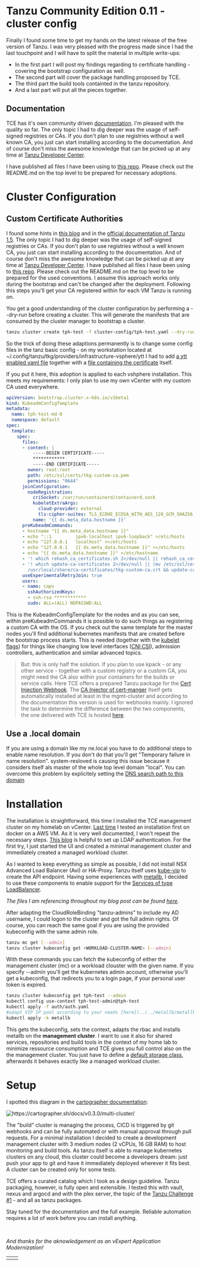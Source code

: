 # Tanzu Community Edition 0.11 - cluster config
Finally I found some time to get my hands on the latest release of the free version of Tanzu. I was very pleased with the progress made since I had the last touchpoint and I will have to split the material in multiple write-ups:
- In the first part I will post my findings regarding to certificate handling - covering the bootstrap configuration as well. 
- The second part will cover the package handling proposed by TCE. 
- The third part the build tools containted in the tanzu repository. 
- And a last part will put all the pieces together.
## Documentation
TCE has it's own community driven [documentation](https://tanzucommunityedition.io/docs/v0.11/). I'm pleased with the quality so far. The only topic I had to dig deeper was the usage of self-signed registries or CAs. If you don't plan to use registries without a well known CA, you just can start installing according to the documentation. And of course don't miss the awesome knowledge that can be picked up at any time at [Tanzu Developer Center](https://tanzu.vmware.com/developer/). 

I have published all files I have been using to [this repo](https://github.com/bluebossa63/tce-0.11.0). Please check out the README.md on the top level to be prepared for necessary adoptions.

# Cluster Configuration

## Custom Certificate Authorities
I found some hints in [this blog](https://neonmirrors.net/post/2020-10/using-custom-registries-with-tkg/) and in the [official documentation of Tanzu 1.5](https://docs.vmware.com/en/VMware-Tanzu-Kubernetes-Grid/1.5/vmware-tanzu-kubernetes-grid-15/GUID-cluster-lifecycle-secrets.html). The only topic I had to dig deeper was the usage of self-signed registries or CAs. If you don't plan to use registries without a well known CA, you just can start installing according to the documentation. And of course don't miss the awesome knowledge that can be picked up at any time at [Tanzu Developer Center](https://tanzu.vmware.com/developer/). I have published all files I have been using to [this repo](https://github.com/bluebossa63/tce-0.11.0). Please check out the README.md on the top level to be prepared for the used conventions.
I assume this approach works only during the bootstrap and can't be changed after the deployment. Following this steps you'll get your CA registered within for each VM Tanzu is running on.

You get a good understanding of the cluster configuration by performing a --dry-run before creating a cluster. This will generate the manifests that are consumed by the cluster manager to bootstrap a cluster.

```bash
tanzu cluster create tph-test -f cluster-config/tph-test.yaml --dry-run > cluster-config/tph-test-deploy.yaml
```
So the trick of doing these adaptions permanently is to change some config files in the tanz basic config - on my workstation located at ~/.config/tanzu/tkg/providers/infrastructure-vsphere/ytt I had to add [a ytt enabled yaml file](../../cluster-config/.config/tanzu/tkg/providers/infrastructure-vsphere/ytt/custom-ca.yaml) together with a [file containing the certificate](../../cluster-config/.config/tanzu/tkg/providers/infrastructure-vsphere/ytt/tkg-custom-ca.pem) itself.

If you put it here, this adoption is applied to each vshphere installation. This meets my requirements: I only plan to use my own vCenter with my custom CA used everywhere.

```yaml
apiVersion: bootstrap.cluster.x-k8s.io/v1beta1
kind: KubeadmConfigTemplate
metadata:
  name: tph-test-md-0
  namespace: default
spec:
  template:
    spec:
      files:
      - content: |
          -----BEGIN CERTIFICATE-----
          ************
          -----END CERTIFICATE-----
        owner: root:root
        path: /etc/ssl/certs/tkg-custom-ca.pem
        permissions: "0644"
      joinConfiguration:
        nodeRegistration:
          criSocket: /var/run/containerd/containerd.sock
          kubeletExtraArgs:
            cloud-provider: external
            tls-cipher-suites: TLS_ECDHE_ECDSA_WITH_AES_128_GCM_SHA256,TLS_ECDHE_RSA_WITH_AES_128_GCM_SHA256,TLS_ECDHE_ECDSA_WITH_CHACHA20_POLY1305,TLS_ECDHE_RSA_WITH_AES_256_GCM_SHA384,TLS_ECDHE_RSA_WITH_CHACHA20_POLY1305,TLS_ECDHE_ECDSA_WITH_AES_256_GCM_SHA384
          name: '{{ ds.meta_data.hostname }}'
      preKubeadmCommands:
      - hostname "{{ ds.meta_data.hostname }}"
      - echo "::1         ipv6-localhost ipv6-loopback" >/etc/hosts
      - echo "127.0.0.1   localhost" >>/etc/hosts
      - echo "127.0.0.1   {{ ds.meta_data.hostname }}" >>/etc/hosts
      - echo "{{ ds.meta_data.hostname }}" >/etc/hostname
      - '! which rehash_ca_certificates.sh 2>/dev/null || rehash_ca_certificates.sh'
      - '! which update-ca-certificates 2>/dev/null || (mv /etc/ssl/certs/tkg-custom-ca.pem
        /usr/local/share/ca-certificates/tkg-custom-ca.crt && update-ca-certificates)'
      useExperimentalRetryJoin: true
      users:
      - name: capv
        sshAuthorizedKeys:
        - ssh-rsa ************
        sudo: ALL=(ALL) NOPASSWD:ALL
```
This is the KubeadmConfigTemplate for the nodes and as you can see, within preKubeadmCommands it is possible to do such things as registering a custom CA with the OS. If you check out the same template for the master nodes you'll find additional kubernetes manifests that are created before the bootstrap process starts. This is needed (together with the [kubelet flags](https://kubernetes.io/docs/reference/command-line-tools-reference/kubelet/?ref=hackernoon.com)) for things like changing low level interfaces ([CNI](https://www.cni.dev/),[CSI](https://github.com/kubernetes-sigs/vsphere-csi-driver/tree/release-2.0/manifests/v2.0.2/vsphere-7.0/deploy)), admission controllers, authentication and similar advanced topics. 

> But: this is only half the solution. If you plan to use kpack - or any other service - together with a custom registry or a custom CA, you might need the CA also within your containers for the builds or service calls. Here TCE offers a prepared Tanzu package for the [Cert Injection Webhook](https://tanzucommunityedition.io/docs/v0.11/package-readme-cert-injection-webhook-0.1.1/). The [CA Injector of cert-manger](https://cert-manager.io/docs/concepts/ca-injector/) itself gets automatically installed at least in the mgmt-cluster and according to the documentation this version is used for webhooks mainly. I ignored the task to determine the difference between the two components, the one delivered with TCE is hosted [here](https://github.com/vmware-tanzu/cert-injection-webhook).

## Use a .local domain 

If you are using a domain like my ne.local you have to do additional steps to enable name resolution. If you don't do that you'll get "Temporary failure in name resolution". system-resloved is causing this issue because it considers itself als master of the whole top level domain "local". You can overcome this problem by explicitely setting the [DNS search path to this domain](https://docs.vmware.com/en/VMware-Tanzu-Kubernetes-Grid/1.5/vmware-tanzu-kubernetes-grid-15/GUID-tanzu-k8s-clusters-config-plans.html#resolve-local)

# Installation
The installation is straightforward, this time I installed the TCE management cluster on my homelab on vCenter. [Last time](https://vdan.niceneasy.ch/tanzu-challenge-1/) I tested an installation first on docker on a AWS VM. As it is very well documented, I won't repeat the necessary steps. [This blog](https://www.virtuallypotato.com/ldaps-authentication-tanzu-community-edition/) is helpful to set up LDAP authentication.
For the first try, I just started the UI and created a minimal management cluster and immediately created a managed workload cluster.

As I wanted to keep everything as simple as possible, I did not install NSX Advanced Load Balancer (Avi) or HA-Proxy. Tanzu itself uses [kube-vip](https://kube-vip.chipzoller.dev/docs/) to create the API endpoint. Having some experiences with [metallb](https://metallb.org/), I decided to use these components to enable support for the [Services of type LoadBalancer](https://kubernetes.io/docs/tasks/access-application-cluster/create-external-load-balancer/). 

*The files I am referencing throughout my blog post can be found [here](https://github.com/bluebossa63/tce-0.11.0).*

After adapting the CloudRoleBinding "tanzu-admins" to include my AD username, I could logon to the cluster and got the full admin rights. Of course, you can reach the same goal if you are using the provided kubeconfig with the same admin role.

```bash
tanzu mc get [--admin]
tanzu cluster kubeconfig get <WORKLOAD-CLUSTER-NAME> [--admin]
```

With these commands you can fetch the kubeconfig of either the management cluster (mc) or a workload clouster with the given name. If you specify --admin you'll get the kubernetes admin account, otherwise you'll get a kubeconfig, that redirects you to a login page, if your personal user token is expired.

```bash
tanzu cluster kubeconfig get tph-test --admin
kubectl config use-context tph-test-admin@tph-test
kubectl apply -f auth/auth.yaml
#adapt VIP IP pool according to your needs [here](../../metallb/metallb-cm.yml)
kubectl apply -k metallb
```
This gets the kubeconfig, sets the context, adapts the rbac and installs metallb on the **management cluster**. I want to use it also for shared services, repositories and build tools in the context of my home lab to minimize ressource consumption and TCE gives you full control also on the the management cluster. You just have to define a [default storage class](../../cluster-config/tce-storage-class.yaml), afterwards it behaves exactly like a managed workload cluster.

# Setup 

I spotted this diagram in the [cartographer documentation](https://cartographer.sh/docs/v0.3.0/multi-cluster/):

<img src="../part%201/images/multi-cluster.jpg" alt="https://cartographer.sh/docs/v0.3.0/multi-cluster/">

The "build" cluster is managing the process, CICD is triggered by git webhooks and can be fully automated or with manual approval through pull requests. For a minimal installation I decided to create a development management cluster with 3 medium nodes (2 vCPUs, 16 GB RAM) to host monitoring and build tools. As tanzu itself is able to manage kubernetes clusters on any cloud, this cluster could become a developers dream: just push your app to git and have it immediately deployed wherever it fits best. A cluster can be created only for some tests. 

TCE offers a curated catalog which I took as a design guideline. Tanzu packaging, however, is fully open and extensible. I tested this with vault, nexus and argocd and with the plex server, the topic of the [Tanzu Challenge #1](https://vdan.niceneasy.ch/tanzu-challenge-1/) - and all as tanzu packages.

Stay tuned for the documentation and the full example. Reliable automation requires a lot of work before you can install anything.

&nbsp;

*And thanks for the aknowledgement as an vExpert Application Modernization!*
<table style="border:none">
<tbody>
<tr style="border:none">
<td style="border:none"><img class="alignleft wp-image-26374 size-medium" src="https://vdan.niceneasy.ch/wp-content/uploads/2022/05/vExpert-App-Mod-2022-Badge.2.01-300x198.png" alt="" /></td>
<td style="border:none"><img class="wp-image-26373 alignright" src="https://vdan.niceneasy.ch/wp-content/uploads/2022/05/stars-300x203.png" alt=""  /></td>
</tr>
</tbody>
</table>

